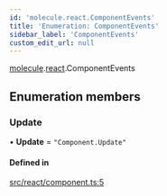 ```yaml
---
id: 'molecule.react.ComponentEvents'
title: 'Enumeration: ComponentEvents'
sidebar_label: 'ComponentEvents'
custom_edit_url: null
---
```


[molecule](../namespaces/molecule).[react](../namespaces/molecule.react).ComponentEvents

## Enumeration members

### Update

• **Update** = `"Component.Update"`

#### Defined in

[src/react/component.ts:5](https://github.com/DTStack/molecule/blob/46c80551/src/react/component.ts#L5)
